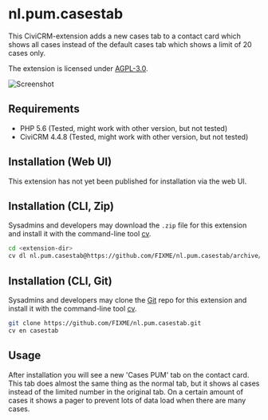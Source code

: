 # nl.pum.casestab

This CiviCRM-extension adds a new cases tab to a contact card which shows all cases instead of the default cases tab which shows a limit of 20 cases only.

The extension is licensed under [AGPL-3.0](LICENSE.txt).

![Screenshot](https://raw.github.com/PUMNL/nl.pum.casestab/master/images/screenshot.png)

## Requirements

* PHP 5.6 (Tested, might work with other version, but not tested)
* CiviCRM 4.4.8 (Tested, might work with other version, but not tested)

## Installation (Web UI)

This extension has not yet been published for installation via the web UI.

## Installation (CLI, Zip)

Sysadmins and developers may download the `.zip` file for this extension and
install it with the command-line tool [cv](https://github.com/civicrm/cv).

```bash
cd <extension-dir>
cv dl nl.pum.casestab@https://github.com/FIXME/nl.pum.casestab/archive/master.zip
```

## Installation (CLI, Git)

Sysadmins and developers may clone the [Git](https://en.wikipedia.org/wiki/Git) repo for this extension and
install it with the command-line tool [cv](https://github.com/civicrm/cv).

```bash
git clone https://github.com/FIXME/nl.pum.casestab.git
cv en casestab
```

## Usage

After installation you will see a new 'Cases PUM' tab on the contact card.
This tab does almost the same thing as the normal tab, but it shows al cases instead of the limited number in the original tab.
On a certain amount of cases it shows a pager to prevent lots of data load when there are many cases.